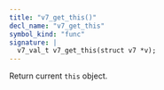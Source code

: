 ```yaml
---
title: "v7_get_this()"
decl_name: "v7_get_this"
symbol_kind: "func"
signature: |
  v7_val_t v7_get_this(struct v7 *v);
---
```


Return current `this` object. 

